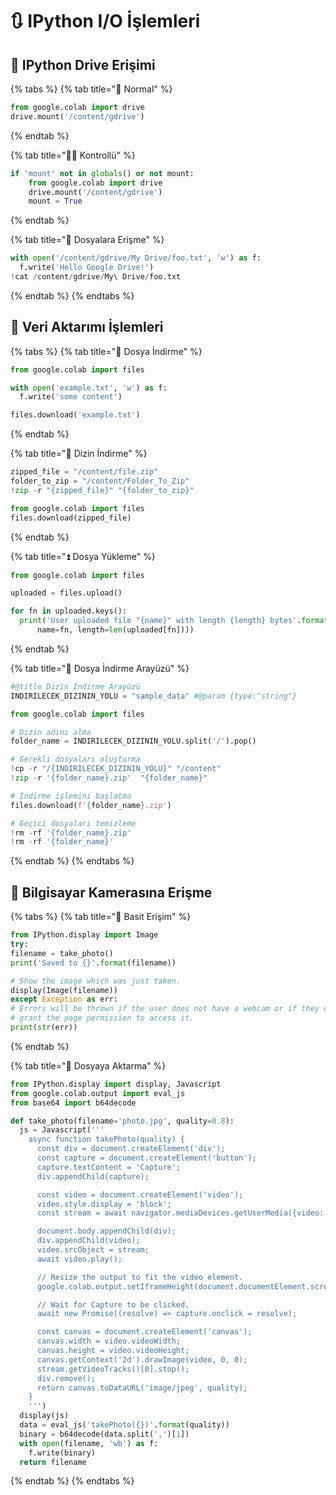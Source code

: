 # 🔃 IPython I/O İşlemleri

## 📂 IPython Drive Erişimi

{% tabs %}
{% tab title="🎈 Normal" %}
```python
from google.colab import drive
drive.mount('/content/gdrive')
```
{% endtab %}

{% tab title="👮‍♂️ Kontrollü" %}
```python
if 'mount' not in globals() or not mount:
    from google.colab import drive
    drive.mount('/content/gdrive')
    mount = True
```
{% endtab %}

{% tab title="🎫 Dosyalara Erişme" %}
```python
with open('/content/gdrive/My Drive/foo.txt', 'w') as f:
  f.write('Hello Google Drive!')
!cat /content/gdrive/My\ Drive/foo.txt
```
{% endtab %}
{% endtabs %}

## 💫 Veri Aktarımı İşlemleri

{% tabs %}
{% tab title="📃 Dosya İndirme" %}
```python
from google.colab import files

with open('example.txt', 'w') as f:
  f.write('some content')

files.download('example.txt')
```
{% endtab %}

{% tab title="📂 Dizin İndirme" %}
```python
zipped_file = "/content/file.zip"
folder_to_zip = "/content/Folder_To_Zip"
!zip -r "{zipped_file}" "{folder_to_zip}"

from google.colab import files
files.download(zipped_file)
```
{% endtab %}

{% tab title="⏫ Dosya Yükleme" %}
```python
from google.colab import files

uploaded = files.upload()

for fn in uploaded.keys():
  print('User uploaded file "{name}" with length {length} bytes'.format(
      name=fn, length=len(uploaded[fn])))
```
{% endtab %}

{% tab title="🚀 Dosya İndirme Arayüzü" %}
```python
#@title Dizin İndirme Arayüzü
INDIRILECEK_DIZININ_YOLU = "sample_data" #@param {type:"string"}

from google.colab import files

# Dizin adını alma
folder_name = INDIRILECEK_DIZININ_YOLU.split('/').pop()

# Gerekli dosyaları oluşturma
!cp -r "/{INDIRILECEK_DIZININ_YOLU}" "/content"
!zip -r '{folder_name}.zip'  "{folder_name}"

# İndirme işlemini başlatma
files.download(f'{folder_name}.zip')

# Geçici dosyaları temizleme
!rm -rf '{folder_name}.zip'
!rm -rf '{folder_name}'
```
{% endtab %}
{% endtabs %}

## 📸 Bilgisayar Kamerasına Erişme

{% tabs %}
{% tab title="🎈 Basit Erişim" %}
```python
from IPython.display import Image
try:
filename = take_photo()
print('Saved to {}'.format(filename))

# Show the image which was just taken.
display(Image(filename))
except Exception as err:
# Errors will be thrown if the user does not have a webcam or if they do not
# grant the page permission to access it.
print(str(err))
```
{% endtab %}

{% tab title="📑 Dosyaya Aktarma" %}
```python
from IPython.display import display, Javascript
from google.colab.output import eval_js
from base64 import b64decode

def take_photo(filename='photo.jpg', quality=0.8):
  js = Javascript('''
    async function takePhoto(quality) {
      const div = document.createElement('div');
      const capture = document.createElement('button');
      capture.textContent = 'Capture';
      div.appendChild(capture);

      const video = document.createElement('video');
      video.style.display = 'block';
      const stream = await navigator.mediaDevices.getUserMedia({video: true});

      document.body.appendChild(div);
      div.appendChild(video);
      video.srcObject = stream;
      await video.play();

      // Resize the output to fit the video element.
      google.colab.output.setIframeHeight(document.documentElement.scrollHeight, true);

      // Wait for Capture to be clicked.
      await new Promise((resolve) => capture.onclick = resolve);

      const canvas = document.createElement('canvas');
      canvas.width = video.videoWidth;
      canvas.height = video.videoHeight;
      canvas.getContext('2d').drawImage(video, 0, 0);
      stream.getVideoTracks()[0].stop();
      div.remove();
      return canvas.toDataURL('image/jpeg', quality);
    }
    ''')
  display(js)
  data = eval_js('takePhoto({})'.format(quality))
  binary = b64decode(data.split(',')[1])
  with open(filename, 'wb') as f:
    f.write(binary)
  return filename
```
{% endtab %}
{% endtabs %}

